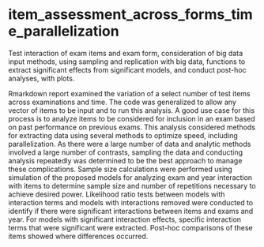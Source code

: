 # item_assessment_across_forms_time_parallelization
Test interaction of exam items and exam form, consideration of big data input methods, using sampling and replication with big data, functions to extract significant effects from significant models, and conduct post-hoc analyses, with plots.

Rmarkdown report examined the variation of a select number of test items across examinations and time. The code was generalized to allow any vector of items to be input and to run this analysis. A good use case for this process is to analyze items to be considered for inclusion in an exam based on past performance on previous exams.   This analysis considered methods for extracting data using several methods to optimize speed, including parallelization.  As there were a large number of data and analytic methods involved a large number of contrasts, sampling the data and conducting analysis repeatedly was determined to be the best approach to manage these complications. Sample size calculations were performed using simulation of the proposed models for analyzing exam and year interaction with items to determine sample size and number of repetitions necessary to achieve desired power.  Likelihood ratio tests between models with interaction terms and models with interactions removed were conducted to identify if there were significant interactions between items and exams and year. For models with significant interaction effects, specific interaction terms that were significant were extracted. Post-hoc comparisons of these items showed where differences occurred.
